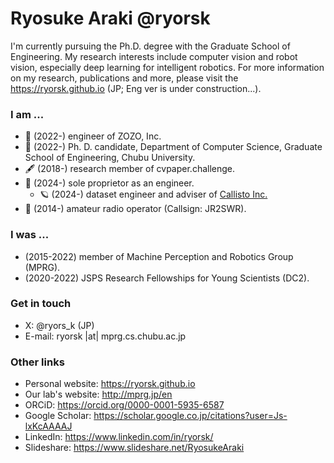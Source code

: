 # Ryosuke Araki @ryorsk
I'm currently pursuing the Ph.D. degree with the Graduate School of Engineering. My research interests include computer vision and robot vision, especially deep learning for intelligent robotics. For more information on my research, publications and more, please visit the https://ryorsk.github.io (JP; Eng ver is under construction...).

### I am ...
- 🏢 (2022-) engineer of ZOZO, Inc.
- 🏫 (2022-) Ph. D. candidate, Department of Computer Science, Graduate School of Engineering, Chubu University.
- 🖋️ (2018-) research member of cvpaper.challenge.
- 🤝 (2024-) sole proprietor as an engineer.
  - 🪐 (2024-) dataset engineer and adviser of [Callisto Inc.](https://callisto-ai.com/)
- 📡 (2014-) amateur radio operator (Callsign: JR2SWR).

### I was ...
- (2015-2022) member of Machine Perception and Robotics Group (MPRG).
- (2020-2022) JSPS Research Fellowships for Young Scientists (DC2).

### Get in touch
- X: @ryors_k (JP)
- E-mail: ryorsk |at| mprg.cs.chubu.ac.jp

### Other links
- Personal website: https://ryorsk.github.io
- Our lab's website: http://mprg.jp/en
- ORCiD: https://orcid.org/0000-0001-5935-6587
- Google Scholar: https://scholar.google.co.jp/citations?user=Js-lxKcAAAAJ
- LinkedIn: https://www.linkedin.com/in/ryorsk/
- Slideshare: https://www.slideshare.net/RyosukeAraki
